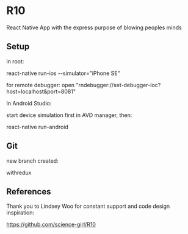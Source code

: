 # R10

React Native App with the express purpose of blowing peoples minds

## Setup

in root:

react-native run-ios --simulator="iPhone SE"

for remote debugger:
open "rndebugger://set-debugger-loc?host=localhost&port=8081"

In Android Studio:

start device simulation first in AVD manager, then:

react-native run-android 

## Git

new branch created:

withredux

## References

Thank you to Lindsey Woo for constant support and code design inspiration:

https://github.com/science-girl/R10

